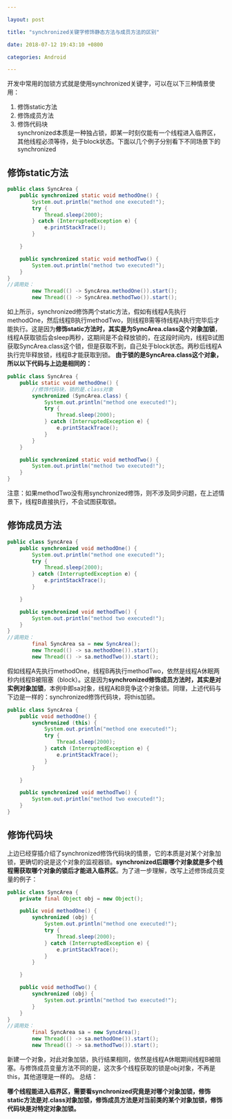 ```yaml
---

layout: post 

title: "synchronized关键字修饰静态方法与成员方法的区别" 

date: 2018-07-12 19:43:10 +0800 

categories: Android

---
```


开发中常用的加锁方式就是使用synchronized关键字，可以在以下三种情景使用：

 1. 修饰static方法
 2. 修饰成员方法
 3. 修饰代码块  
synchronized本质是一种独占锁，即某一时刻仅能有一个线程进入临界区，其他线程必须等待，处于block状态。下面以几个例子分别看下不同场景下的synchronized

## 修饰static方法

```java
public class SyncArea {
    public synchronized static void methodOne() {
        System.out.println("method one executed!");
        try {
            Thread.sleep(2000);
        } catch (InterruptedException e) {
            e.printStackTrace();
        }

    }

    public synchronized static void methodTwo() {
        System.out.println("method two executed!");
    }
}
//调用处：
        new Thread(() -> SyncArea.methodOne()).start();
        new Thread(() -> SyncArea.methodTwo()).start();
```
如上所示，synchronized修饰两个static方法，假如有线程A先执行methodOne，然后线程B执行methodTwo，则线程B需等待线程A执行完毕后才能执行。这是因为**修饰static方法时，其实是为SyncArea.class这个对象加锁**，线程A获取锁后会sleep两秒，这期间是不会释放锁的，在这段时间内，线程B试图获取SyncArea.class这个锁，但是获取不到，自己处于block状态。两秒后线程A执行完毕释放锁，线程B才能获取到锁。
**由于锁的是SyncArea.class这个对象，所以以下代码与上边是相同的：**

```java
public class SyncArea {
    public static void methodOne() {
    	//修饰代码块，锁的是.class对象
        synchronized (SyncArea.class) {
            System.out.println("method one executed!");
            try {
                Thread.sleep(2000);
            } catch (InterruptedException e) {
                e.printStackTrace();
            }
        }
    }

    public synchronized static void methodTwo() {
        System.out.println("method two executed!");
    }
}

```

注意：如果methodTwo没有用synchronized修饰，则不涉及同步问题，在上述情景下，线程B直接执行，不会试图获取锁。
## 修饰成员方法

```java
public class SyncArea {
    public synchronized void methodOne() {
        System.out.println("method one executed!");
        try {
            Thread.sleep(2000);
        } catch (InterruptedException e) {
            e.printStackTrace();
        }

    }

    public synchronized void methodTwo() {
        System.out.println("method two executed!");
    }
}
//调用处：
        final SyncArea sa = new SyncArea();
        new Thread(() -> sa.methodOne()).start();
        new Thread(() -> sa.methodTwo()).start();
```
假如线程A先执行methodOne，线程B再执行methodTwo，依然是线程A休眠两秒内线程B被阻塞（block）。这是因为**synchronized修饰成员方法时，其实是对实例对象加锁**，本例中即sa对象，线程A和B竞争这个对象锁。同理，上述代码与下边是一样的：synchronized修饰代码块，将this加锁。

```java
public class SyncArea {
    public void methodOne() {
        synchronized (this) {
            System.out.println("method one executed!");
            try {
                Thread.sleep(2000);
            } catch (InterruptedException e) {
                e.printStackTrace();
            }
        }

    }

    public synchronized void methodTwo() {
        System.out.println("method two executed!");
    }
}
```
## 修饰代码块
上边已经穿插介绍了synchronized修饰代码块的情景，它的本质是对某个对象加锁，更确切的说是这个对象的监视器锁。**synchronized后跟哪个对象就是多个线程需获取哪个对象的锁后才能进入临界区**。为了进一步理解，改写上述修饰成员变量的例子：

```java
public class SyncArea {
    private final Object obj = new Object();

    public void methodOne() {
        synchronized (obj) {
            System.out.println("method one executed!");
            try {
                Thread.sleep(2000);
            } catch (InterruptedException e) {
                e.printStackTrace();
            }
        }

    }

    public void methodTwo() {
        synchronized (obj) {
            System.out.println("method two executed!");
        }
    }
}
//调用处：
        final SyncArea sa = new SyncArea();
        new Thread(() -> sa.methodOne()).start();
        new Thread(() -> sa.methodTwo()).start();

```
新建一个对象，对此对象加锁，执行结果相同，依然是线程A休眠期间线程B被阻塞。与修饰成员变量方法不同的是，这次多个线程获取的锁是obj对象，不再是this，其他道理是一样的。
总结：

 **哪个线程能进入临界区，需要看synchronized究竟是对哪个对象加锁，修饰static方法是对.class对象加锁，修饰成员方法是对当前类的某个对象加锁，修饰代码块是对特定对象加锁。**
